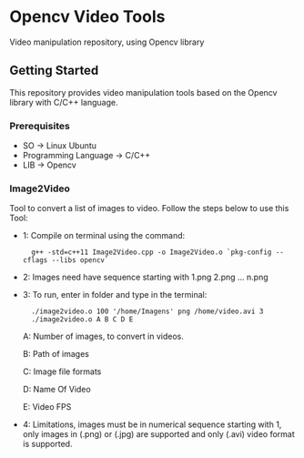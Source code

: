 # Opencv Video Tools
Video manipulation repository, using Opencv library

## Getting Started
This repository provides video manipulation tools based on the Opencv library with C/C++ language.

### Prerequisites

  - SO -> Linux Ubuntu
  - Programming Language -> C/C++
  - LIB -> Opencv

### Image2Video
Tool to convert a list of images to video. Follow the steps below to use this Tool:

- 1: Compile on terminal using the command: 

		g++ -std=c++11 Image2Video.cpp -o Image2Video.o `pkg-config --cflags --libs opencv`
- 2: Images need have sequence starting with 1.png 2.png ... n.png
- 3: To run, enter in folder and type in the terminal:
		
		./image2video.o 100 '/home/Imagens' png /home/video.avi 3
		./image2video.o A B C D E
	A: Number of images, to convert in videos. 
	 
	B: Path of images  

	C: Image file formats
 
	D: Name Of Video

	E: Video FPS

- 4: Limitations, images must be in numerical sequence starting with 1, only images in (.png) or (.jpg) are supported and only (.avi) video format is supported.
